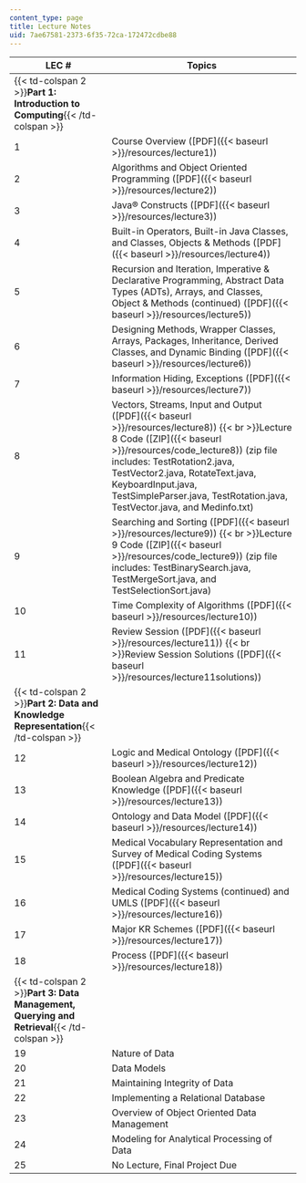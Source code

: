 ```yaml
---
content_type: page
title: Lecture Notes
uid: 7ae67581-2373-6f35-72ca-172472cdbe88
---
```


| LEC # | Topics |
| --- | --- |
| {{< td-colspan 2 >}}**Part 1: Introduction to Computing**{{< /td-colspan >}} ||
| 1 | Course Overview ([PDF]({{< baseurl >}}/resources/lecture1)) |
| 2 | Algorithms and Object Oriented Programming ([PDF]({{< baseurl >}}/resources/lecture2)) |
| 3 | Java® Constructs ([PDF]({{< baseurl >}}/resources/lecture3)) |
| 4 | Built-in Operators, Built-in Java Classes, and Classes, Objects & Methods ([PDF]({{< baseurl >}}/resources/lecture4)) |
| 5 | Recursion and Iteration, Imperative & Declarative Programming, Abstract Data Types (ADTs), Arrays, and Classes, Object & Methods (continued) ([PDF]({{< baseurl >}}/resources/lecture5)) |
| 6 | Designing Methods, Wrapper Classes, Arrays, Packages, Inheritance, Derived Classes, and Dynamic Binding ([PDF]({{< baseurl >}}/resources/lecture6)) |
| 7 | Information Hiding, Exceptions ([PDF]({{< baseurl >}}/resources/lecture7)) |
| 8 | Vectors, Streams, Input and Output ([PDF]({{< baseurl >}}/resources/lecture8))  {{< br >}}Lecture 8 Code ([ZIP]({{< baseurl >}}/resources/code_lecture8)) (zip file includes: TestRotation2.java, TestVector2.java, RotateText.java, KeyboardInput.java, TestSimpleParser.java, TestRotation.java, TestVector.java, and Medinfo.txt) |
| 9 | Searching and Sorting ([PDF]({{< baseurl >}}/resources/lecture9))  {{< br >}}Lecture 9 Code ([ZIP]({{< baseurl >}}/resources/code_lecture9)) (zip file includes: TestBinarySearch.java, TestMergeSort.java, and TestSelectionSort.java) |
| 10 | Time Complexity of Algorithms ([PDF]({{< baseurl >}}/resources/lecture10)) |
| 11 | Review Session ([PDF]({{< baseurl >}}/resources/lecture11))  {{< br >}}Review Session Solutions ([PDF]({{< baseurl >}}/resources/lecture11solutions)) |
| {{< td-colspan 2 >}}**Part 2: Data and Knowledge Representation**{{< /td-colspan >}} ||
| 12 | Logic and Medical Ontology ([PDF]({{< baseurl >}}/resources/lecture12)) |
| 13 | Boolean Algebra and Predicate Knowledge ([PDF]({{< baseurl >}}/resources/lecture13)) |
| 14 | Ontology and Data Model ([PDF]({{< baseurl >}}/resources/lecture14)) |
| 15 | Medical Vocabulary Representation and Survey of Medical Coding Systems ([PDF]({{< baseurl >}}/resources/lecture15)) |
| 16 | Medical Coding Systems (continued) and UMLS ([PDF]({{< baseurl >}}/resources/lecture16)) |
| 17 | Major KR Schemes ([PDF]({{< baseurl >}}/resources/lecture17)) |
| 18 | Process ([PDF]({{< baseurl >}}/resources/lecture18)) |
| {{< td-colspan 2 >}}**Part 3: Data Management, Querying and Retrieval**{{< /td-colspan >}} ||
| 19 | Nature of Data |
| 20 | Data Models |
| 21 | Maintaining Integrity of Data |
| 22 | Implementing a Relational Database |
| 23 | Overview of Object Oriented Data Management |
| 24 | Modeling for Analytical Processing of Data |
| 25 | No Lecture, Final Project Due